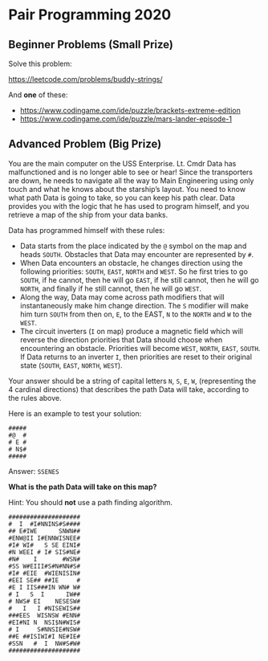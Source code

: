 # Pair Programming 2020

## Beginner Problems (Small Prize)

Solve this problem:

https://leetcode.com/problems/buddy-strings/

And **one** of these:

-   https://www.codingame.com/ide/puzzle/brackets-extreme-edition
-   https://www.codingame.com/ide/puzzle/mars-lander-episode-1

## Advanced Problem (Big Prize)

You are the main computer on the USS Enterprise. Lt. Cmdr Data has malfunctioned and is no longer able to see or hear! Since the transporters are down, he needs to navigate all the way to Main Engineering using only touch and what he knows about the starship’s layout. You need to know what path Data is going to take, so you can keep his path clear. Data provides you with the logic that he has used to program himself, and you retrieve a map of the ship from your data banks.

Data has programmed himself with these rules:

-   Data starts from the place indicated by the `@` symbol on the map and heads `SOUTH`.
    Obstacles that Data may encounter are represented by `#`.
-   When Data encounters an obstacle, he changes direction using the following priorities: `SOUTH`, `EAST`, `NORTH` and `WEST`. So he first tries to go `SOUTH`, if he cannot, then he will go `EAST`, if he still cannot, then he will go `NORTH`, and finally if he still cannot, then he will go `WEST`.
-   Along the way, Data may come across path modifiers that will instantaneously make him change direction. The `S` modifier will make him turn `SOUTH` from then on, `E`, to the EAST, `N` to the `NORTH` and `W` to the `WEST`.
-   The circuit inverters (`I` on map) produce a magnetic field which will reverse the direction priorities that Data should choose when encountering an obstacle. Priorities will become `WEST`, `NORTH`, `EAST`, `SOUTH`. If Data returns to an inverter `I`, then priorities are reset to their original state (`SOUTH`, `EAST`, `NORTH`, `WEST`).

Your answer should be a string of capital letters `N`, `S`, `E`, `W`, (representing the 4 cardinal directions) that describes the path Data will take, according to the rules above.

Here is an example to test your solution:

```
#####
#@  #
# E #
# N$#
#####
```

Answer: `SSENES`

**What is the path Data will take on this map?**

Hint: You should **not** use a path finding algorithm.

```
####################
#  I  #I#NNINS#S####
## E#IWE      SNWN##
#ENW@II I#ENNWISNEE#
#I# WI#   S SE EINI#
#N WEEI # I# SIS#NE#
#N#    I       #WSN#
#SS W#EIII#S#N#NN#S#
#I# #EIE  #WIENISIN#
#EEI SE## ##IE     #
#E I IIS###IN WN# W#
# I   S  I      IW##
# NWS# EI    NESESW#
#   I   I #NISEWIS##
###EES  WISNSW #ENN#
#EI#NI N  NSI$N#WIS#
# I     S#NNSIE#NSW#
##E ##ISIWI#I NE#IE#
#SSN   #  I  NW#S#W#
####################
```
